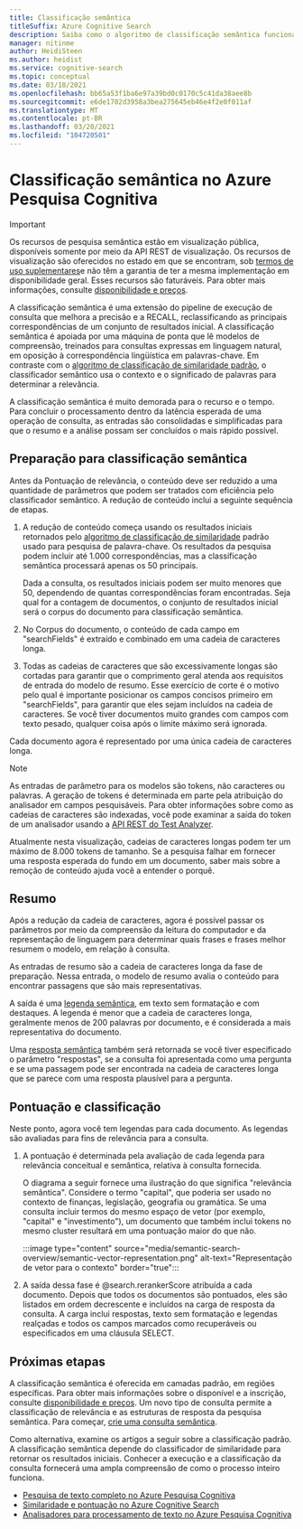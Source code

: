 ```yaml
---
title: Classificação semântica
titleSuffix: Azure Cognitive Search
description: Saiba como o algoritmo de classificação semântica funciona no Azure Pesquisa Cognitiva.
manager: nitinme
author: HeidiSteen
ms.author: heidist
ms.service: cognitive-search
ms.topic: conceptual
ms.date: 03/18/2021
ms.openlocfilehash: bb65a53f1ba6e97a39bd0c0170c5c41da38aee8b
ms.sourcegitcommit: e6de1702d3958a3bea275645eb46e4f2e0f011af
ms.translationtype: MT
ms.contentlocale: pt-BR
ms.lasthandoff: 03/20/2021
ms.locfileid: "104720501"
---
```

# <a name="semantic-ranking-in-azure-cognitive-search"></a>Classificação semântica no Azure Pesquisa Cognitiva

> [!IMPORTANT]
> Os recursos de pesquisa semântica estão em visualização pública, disponíveis somente por meio da API REST de visualização. Os recursos de visualização são oferecidos no estado em que se encontram, sob [termos de uso suplementares](https://azure.microsoft.com/support/legal/preview-supplemental-terms/)e não têm a garantia de ter a mesma implementação em disponibilidade geral. Esses recursos são faturáveis. Para obter mais informações, consulte [disponibilidade e preços](semantic-search-overview.md#availability-and-pricing).

A classificação semântica é uma extensão do pipeline de execução de consulta que melhora a precisão e a RECALL, reclassificando as principais correspondências de um conjunto de resultados inicial. A classificação semântica é apoiada por uma máquina de ponta que lê modelos de compreensão, treinados para consultas expressas em linguagem natural, em oposição à correspondência lingüística em palavras-chave. Em contraste com o [algoritmo de classificação de similaridade padrão](index-ranking-similarity.md), o classificador semântico usa o contexto e o significado de palavras para determinar a relevância.

A classificação semântica é muito demorada para o recurso e o tempo. Para concluir o processamento dentro da latência esperada de uma operação de consulta, as entradas são consolidadas e simplificadas para que o resumo e a análise possam ser concluídos o mais rápido possível.

## <a name="preparation-for-semantic-ranking"></a>Preparação para classificação semântica

Antes da Pontuação de relevância, o conteúdo deve ser reduzido a uma quantidade de parâmetros que podem ser tratados com eficiência pelo classificador semântico. A redução de conteúdo inclui a seguinte sequência de etapas.

1. A redução de conteúdo começa usando os resultados iniciais retornados pelo [algoritmo de classificação de similaridade](index-ranking-similarity.md) padrão usado para pesquisa de palavra-chave. Os resultados da pesquisa podem incluir até 1.000 correspondências, mas a classificação semântica processará apenas os 50 principais. 

   Dada a consulta, os resultados iniciais podem ser muito menores que 50, dependendo de quantas correspondências foram encontradas. Seja qual for a contagem de documentos, o conjunto de resultados inicial será o corpus do documento para classificação semântica.

1. No Corpus do documento, o conteúdo de cada campo em "searchFields" é extraído e combinado em uma cadeia de caracteres longa.

1. Todas as cadeias de caracteres que são excessivamente longas são cortadas para garantir que o comprimento geral atenda aos requisitos de entrada do modelo de resumo. Esse exercício de corte é o motivo pelo qual é importante posicionar os campos concisos primeiro em "searchFields", para garantir que eles sejam incluídos na cadeia de caracteres. Se você tiver documentos muito grandes com campos com texto pesado, qualquer coisa após o limite máximo será ignorada.

Cada documento agora é representado por uma única cadeia de caracteres longa.

> [!NOTE]
> As entradas de parâmetro para os modelos são tokens, não caracteres ou palavras. A geração de tokens é determinada em parte pela atribuição do analisador em campos pesquisáveis. Para obter informações sobre como as cadeias de caracteres são indexadas, você pode examinar a saída do token de um analisador usando a [API REST do Test Analyzer](/rest/api/searchservice/test-analyzer).
>
> Atualmente nesta visualização, cadeias de caracteres longas podem ter um máximo de 8.000 tokens de tamanho. Se a pesquisa falhar em fornecer uma resposta esperada do fundo em um documento, saber mais sobre a remoção de conteúdo ajuda você a entender o porquê. 

## <a name="summarization"></a>Resumo

Após a redução da cadeia de caracteres, agora é possível passar os parâmetros por meio da compreensão da leitura do computador e da representação de linguagem para determinar quais frases e frases melhor resumem o modelo, em relação à consulta.

As entradas de resumo são a cadeia de caracteres longa da fase de preparação. Nessa entrada, o modelo de resumo avalia o conteúdo para encontrar passagens que são mais representativas.

A saída é uma [legenda semântica](semantic-how-to-query-request.md), em texto sem formatação e com destaques. A legenda é menor que a cadeia de caracteres longa, geralmente menos de 200 palavras por documento, e é considerada a mais representativa do documento. 

Uma [resposta semântica](semantic-answers.md) também será retornada se você tiver especificado o parâmetro "respostas", se a consulta foi apresentada como uma pergunta e se uma passagem pode ser encontrada na cadeia de caracteres longa que se parece com uma resposta plausível para a pergunta.

## <a name="scoring-and-ranking"></a>Pontuação e classificação

Neste ponto, agora você tem legendas para cada documento. As legendas são avaliadas para fins de relevância para a consulta.

1. A pontuação é determinada pela avaliação de cada legenda para relevância conceitual e semântica, relativa à consulta fornecida.

   O diagrama a seguir fornece uma ilustração do que significa "relevância semântica". Considere o termo "capital", que poderia ser usado no contexto de finanças, legislação, geografia ou gramática. Se uma consulta incluir termos do mesmo espaço de vetor (por exemplo, "capital" e "investimento"), um documento que também inclui tokens no mesmo cluster resultará em uma pontuação maior do que não.

   :::image type="content" source="media/semantic-search-overview/semantic-vector-representation.png" alt-text="Representação de vetor para o contexto" border="true":::

1. A saída dessa fase é @search.rerankerScore atribuída a cada documento. Depois que todos os documentos são pontuados, eles são listados em ordem decrescente e incluídos na carga de resposta da consulta. A carga inclui respostas, texto sem formatação e legendas realçadas e todos os campos marcados como recuperáveis ou especificados em uma cláusula SELECT.

## <a name="next-steps"></a>Próximas etapas

A classificação semântica é oferecida em camadas padrão, em regiões específicas. Para obter mais informações sobre o disponível e a inscrição, consulte [disponibilidade e preços](semantic-search-overview.md#availability-and-pricing). Um novo tipo de consulta permite a classificação de relevância e as estruturas de resposta da pesquisa semântica. Para começar, [crie uma consulta semântica](semantic-how-to-query-request.md).

Como alternativa, examine os artigos a seguir sobre a classificação padrão. A classificação semântica depende do classificador de similaridade para retornar os resultados iniciais. Conhecer a execução e a classificação da consulta fornecerá uma ampla compreensão de como o processo inteiro funciona.

+ [Pesquisa de texto completo no Azure Pesquisa Cognitiva](search-lucene-query-architecture.md)
+ [Similaridade e pontuação no Azure Cognitive Search](index-similarity-and-scoring.md)
+ [Analisadores para processamento de texto no Azure Pesquisa Cognitiva](search-analyzers.md)
